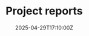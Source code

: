 ---
title: Project reports
linkTitle: Project reports
date: '2025-04-29T17:10:00Z'
weight: 1
description: No content
draft: false
ref: project-reports
---